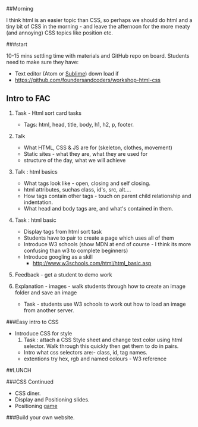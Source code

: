     
##Morning 

I think html is an easier topic than CSS, so perhaps we should do html and a tiny bit of CSS in the morning - and leave the afternoon for the more meaty (and annoying) CSS topics like position etc.


###start

10-15 mins settling time with materials and GitHub repo on board.
Students need to make sure they have:
- Text editor (Atom or [Sublime](https://www.sublimetext.com/3)) down load if 
- https://github.com/foundersandcoders/workshop-html-css


## Intro to FAC
1. Task - Html sort card tasks
    * Tags: html, head, title, body, h1, h2, p, footer.
2. Talk 
    -    What HTML, CSS & JS are for (skeleton, clothes, movement)
    -    Static sites - what they are, what they are used for
    -    structure of the day, what we will achieve
    
3. Talk : html basics
    * What tags look like - open, closing and self closing.
    * html attributes, suchas class, id's, src, alt....
    * How tags contain other tags - touch on parent child relationship and indentation. 
    * What head and body tags are, and what's contained in them. 

4. Task : html basic
    * Display tags from html sort task
    * Students have to pair to create a page which uses all of them
    * Introduce W3 schools (show MDN at end of course - I think its more confusing than w3 to complete beginners)
    * Introduce googling as a skill
        * http://www.w3schools.com/html/html_basic.asp

5. Feedback - get a student to demo work
6. Explanation - images - walk students through how to create an image folder and save an image
    * Task - students use W3 schools to work out how to load an image from another server.

###Easy intro to  CSS
* Introduce CSS for style
    1. Task : attach a CSS Style sheet and change text color using html selector. Walk through this quickly then get them to do in pairs.
    - Intro what css selectors are:- class, id, tag names.
    - extentions try hex, rgb and named colours - W3 reference 

##LUNCH

###CSS Continued
   - CSS diner.
   - Display and Positioning slides. 
   - Positioning [game](http://codepen.io/tormod17/pen/WRpBpR?editors=1100)

###Build your own website. 
